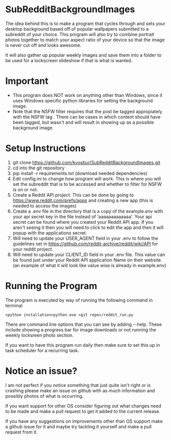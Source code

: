 # SubRedditBackgroundImages
The idea behind this is to make a program that cycles through and sets your desktop background based
 off of popular wallpapers submitted to a subreddit of your choice. This program will also try to combine
 portrait photos together to match your aspect ratio of your device so that the image is never cut off and looks awesome. 
 
 It will also gather up popular weekly images and save them into a folder to be used for a lockscreen
 slideshow if that is what is wanted.

# Important
 - This program does NOT work on anything other than Windows, since it uses Windows specific
 python libraries for setting the background image.
 - Note that the NSFW filter requires that the post be tagged appropiately with the NSFW tag
. There can be cases in which content should have been tagged, but wasn't and will result in showing
up as a possible background image.

# Setup Instructions
1. git clone https://github.com/kvosbur/SubRedditBackgroundImages.git
2. cd into the git repository
3. pip install -r requirements.txt (download needed dependencies)
4. Edit config.ini to change how program will work. This is where you will set the subreddit that is to be accessed and whether
to filter for NSFW is on or not. 
5. Create a Reddit API project. This can be done by going to https://www.reddit.com/prefs/apps and creating a new app (this is needed to access the images)
6. Create a .env file in the directory that is a copy of the example.env with your api secret key in the file instead of 'aaaaaaaaaaaaa'. Your api secret 
can be found where you created your Reddit API app. If you aren't seeing it then you will need to click to edit the app and then 
it will popup with the applications secret.
7. Will need to update your USER_AGENT field in your .env to follow the guidelines set in https://github.com/reddit-archive/reddit/wiki/API
for your reddit project.
8. Will need to update your CLIENT_ID field in your .env file. This value can be found just under your
Reddit API application Name on their website. (an example of what it will look like value wise is already in example.env)

# Running the Program
The program is executed by way of running the following command in terminal 

`<python installation>python.exe <git repo>/reddit_run.py`  

There are command line options that you can see by adding --help.
These include showing a progress bar for image downloads or not running the weekly locksreen photo section.

If you want to have this program run daily then make sure to set this up in task scheduler for a recurring task.

# Notice an issue?
I am not perfect if you notice something that just quite isn't right or is crashing please make
an issue on github with as much information and possibly photos of what is occurring. 

If you want support for other OS consider figuring out what changes need to be made and make a pull request to get it added 
to the current release.

If you have any suggestions on improvements other than OS support make a github issue for it and
maybe try tackling it yourself and make a pull request from it.





